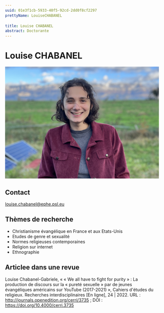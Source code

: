 ```yaml
---
uuid: 01e3f1cb-5933-40f5-92cd-2dd0f8cf2297
prettyName: LouiseCHABANEL

title: Louise CHABANEL
abstract: Doctorante
---
```


# Louise CHABANEL
![small](Chabanel_Louise.jpg)

## Contact

 louise.chabanel@ephe.psl.eu

## Thèmes de recherche

 - Christianisme évangélique en France et aux Etats-Unis
- Etudes de genre et sexualité
- Normes religieuses contemporaines
- Religion sur internet
- Ethnographie

## Articlee dans une revue

 Louise Chabanel-Gabriele, « « We all have to fight for purity » : La production de discours sur la « pureté sexuelle » par de jeunes évangéliques américains sur YouTube (2017-2021) », Cahiers d'études du religieux. Recherches interdisciplinaires [En ligne], 24 | 2022. URL : http://journals.openedition.org/cerri/3735 ; DOI : https://doi.org/10.4000/cerri.3735

